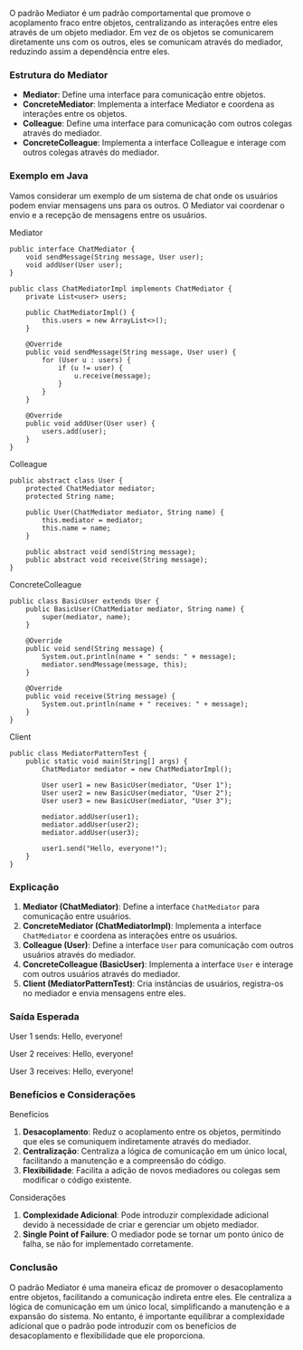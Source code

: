 O padrão Mediator é um padrão comportamental que promove o acoplamento fraco entre objetos, centralizando as interações entre eles através de um objeto mediador. Em vez de os objetos se comunicarem diretamente uns com os outros, eles se comunicam através do mediador, reduzindo assim a dependência entre eles.

### Estrutura do Mediator

- **Mediator**: Define uma interface para comunicação entre objetos.
- **ConcreteMediator**: Implementa a interface Mediator e coordena as interações entre os objetos.
- **Colleague**: Define uma interface para comunicação com outros colegas através do mediador.
- **ConcreteColleague**: Implementa a interface Colleague e interage com outros colegas através do mediador.

### Exemplo em Java

Vamos considerar um exemplo de um sistema de chat onde os usuários podem enviar mensagens uns para os outros. O Mediator vai coordenar o envio e a recepção de mensagens entre os usuários.

Mediator

```
public interface ChatMediator {
    void sendMessage(String message, User user);
    void addUser(User user);
}

public class ChatMediatorImpl implements ChatMediator {
    private List<user> users;

    public ChatMediatorImpl() {
        this.users = new ArrayList<>();
    }

    @Override
    public void sendMessage(String message, User user) {
        for (User u : users) {
            if (u != user) {
                u.receive(message);
            }
        }
    }

    @Override
    public void addUser(User user) {
        users.add(user);
    }
}

```

Colleague

```
public abstract class User {
    protected ChatMediator mediator;
    protected String name;

    public User(ChatMediator mediator, String name) {
        this.mediator = mediator;
        this.name = name;
    }

    public abstract void send(String message);
    public abstract void receive(String message);
}

```

ConcreteColleague

```
public class BasicUser extends User {
    public BasicUser(ChatMediator mediator, String name) {
        super(mediator, name);
    }

    @Override
    public void send(String message) {
        System.out.println(name + " sends: " + message);
        mediator.sendMessage(message, this);
    }

    @Override
    public void receive(String message) {
        System.out.println(name + " receives: " + message);
    }
}

```

Client

```
public class MediatorPatternTest {
    public static void main(String[] args) {
        ChatMediator mediator = new ChatMediatorImpl();

        User user1 = new BasicUser(mediator, "User 1");
        User user2 = new BasicUser(mediator, "User 2");
        User user3 = new BasicUser(mediator, "User 3");

        mediator.addUser(user1);
        mediator.addUser(user2);
        mediator.addUser(user3);

        user1.send("Hello, everyone!");
    }
}

```

### Explicação

1. **Mediator (ChatMediator)**: Define a interface `ChatMediator` para comunicação entre usuários.
2. **ConcreteMediator (ChatMediatorImpl)**: Implementa a interface `ChatMediator` e coordena as interações entre os usuários.
3. **Colleague (User)**: Define a interface `User` para comunicação com outros usuários através do mediador.
4. **ConcreteColleague (BasicUser)**: Implementa a interface `User` e interage com outros usuários através do mediador.
5. **Client (MediatorPatternTest)**: Cria instâncias de usuários, registra-os no mediador e envia mensagens entre eles.

### Saída Esperada

User 1 sends: Hello, everyone!

User 2 receives: Hello, everyone!

User 3 receives: Hello, everyone!

### Benefícios e Considerações

Benefícios

1. **Desacoplamento**: Reduz o acoplamento entre os objetos, permitindo que eles se comuniquem indiretamente através do mediador.
2. **Centralização**: Centraliza a lógica de comunicação em um único local, facilitando a manutenção e a compreensão do código.
3. **Flexibilidade**: Facilita a adição de novos mediadores ou colegas sem modificar o código existente.

Considerações

1. **Complexidade Adicional**: Pode introduzir complexidade adicional devido à necessidade de criar e gerenciar um objeto mediador.
2. **Single Point of Failure**: O mediador pode se tornar um ponto único de falha, se não for implementado corretamente.

### Conclusão

O padrão Mediator é uma maneira eficaz de promover o desacoplamento entre objetos, facilitando a comunicação indireta entre eles. Ele centraliza a lógica de comunicação em um único local, simplificando a manutenção e a expansão do sistema. No entanto, é importante equilibrar a complexidade adicional que o padrão pode introduzir com os benefícios de desacoplamento e flexibilidade que ele proporciona.